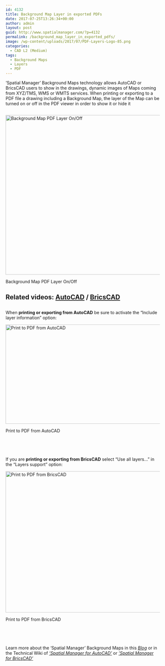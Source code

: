 ```yaml
---
id: 4132
title: Background Map Layer in exported PDFs
date: 2017-07-25T13:26:34+00:00
author: admin
layout: post
guid: http://www.spatialmanager.com/?p=4132
permalink: /background_map_layer_in_exported_pdfs/
image: /wp-content/uploads/2017/07/PDF-Layers-Logo-85.png
categories:
  - CAD L2 (Medium)
tags:
  - Background Maps
  - Layers
  - PDF
---
```

<p>
  <span lang="en"><span lang="en"><span lang="en" tabindex="-1">&#8216;Spatial Manager&#8217; Background Maps technology allows AutoCAD or BricsCAD users to show in the drawings, dynamic images of Maps coming from XYZ/TMS, WMS or WMTS services. When printing or exporting to a PDF file a drawing including a Background Map, the layer of the Map can be turned on or off in the PDF viewer in order to show it or hide it</span></span></span>
</p>

<p>
  <!--more-->
</p>

<h2>
</h2>

<div>
  <a href="http://www.spatialmanager.com/wp-content/uploads/2017/07/PDF-Layer-ON-OFF.png" target="_blank" rel="nofollow"><img src="http://www.spatialmanager.com/wp-content/uploads/2017/07/PDF-Layer-ON-OFF.png" alt="Background Map PDF Layer On/Off" width="832" height="521" srcset="http://www.spatialmanager.com/wp-content/uploads/2017/07/PDF-Layer-ON-OFF.png 832w, http://www.spatialmanager.com/wp-content/uploads/2017/07/PDF-Layer-ON-OFF-300x188.png 300w, http://www.spatialmanager.com/wp-content/uploads/2017/07/PDF-Layer-ON-OFF-768x481.png 768w, http://www.spatialmanager.com/wp-content/uploads/2017/07/PDF-Layer-ON-OFF-624x391.png 624w" sizes="(max-width: 832px) 100vw, 832px" /></a>
  
  <p>
    Background Map PDF Layer On/Off
  </p>
</div>

## **Related videos:** <span><a href="https://youtu.be/QUbfVXWWP18" target="_blank" rel="nofollow">AutoCAD</a> / <a href="https://youtu.be/HPhKq7xERhY" target="_blank" rel="nofollow">BricsCAD</a></span>

<h2>
</h2>

When **printing or exporting from AutoCAD** be sure to activate the &#8220;Include layer information&#8221; option:

<div>
  <a href="http://www.spatialmanager.com/wp-content/uploads/2017/07/PDF-settings-ACAD.png" target="_blank" rel="nofollow"><img src="http://www.spatialmanager.com/wp-content/uploads/2017/07/PDF-settings-ACAD.png" alt="Print to PDF from AutoCAD" width="711" height="324" srcset="http://www.spatialmanager.com/wp-content/uploads/2017/07/PDF-settings-ACAD.png 711w, http://www.spatialmanager.com/wp-content/uploads/2017/07/PDF-settings-ACAD-300x137.png 300w, http://www.spatialmanager.com/wp-content/uploads/2017/07/PDF-settings-ACAD-624x284.png 624w" sizes="(max-width: 711px) 100vw, 711px" /></a>
  
  <p>
    Print to PDF from AutoCAD
  </p>
</div>

<h2>
</h2>

&nbsp;

## 

If you are **printing or exporting from BricsCAD** select &#8220;Use all layers&#8230;&#8221; in the &#8220;Layers support&#8221; option:

<div>
  <a href="http://www.spatialmanager.com/wp-content/uploads/2017/07/PDF-settings-BCAD.png" target="_blank" rel="nofollow"><img src="http://www.spatialmanager.com/wp-content/uploads/2017/07/PDF-settings-BCAD.png" alt="Print to PDF from BricsCAD" width="627" height="461" srcset="http://www.spatialmanager.com/wp-content/uploads/2017/07/PDF-settings-BCAD.png 627w, http://www.spatialmanager.com/wp-content/uploads/2017/07/PDF-settings-BCAD-300x221.png 300w, http://www.spatialmanager.com/wp-content/uploads/2017/07/PDF-settings-BCAD-624x459.png 624w" sizes="(max-width: 627px) 100vw, 627px" /></a>
  
  <p>
    Print to PDF from BricsCAD
  </p>
</div>

<h2>
</h2>

&nbsp;

<h2>
</h2>

Learn more about the &#8216;Spatial Manager&#8217; Background Maps in this _<a href="http://www.spatialmanager.com/tag/background-maps/" target="_blank" rel="nofollow">Blog</a>_ or in the Technical Wiki of _<a href="http://wiki.spatialmanager.com/index.php/Spatial_Manager%E2%84%A2_for_AutoCAD_-_FAQs:_Background_Maps_(%22Standard%22_and_%22Professional%22_editions_only)" target="_blank" rel="nofollow">&#8216;Spatial Manager for AutoCAD&#8217;</a>_ or _<a href="http://wiki.spatialmanager.com/index.php/Spatial_Manager%E2%84%A2_for_BricsCAD_-_FAQs:_Background_Maps_(%22Standard%22_and_%22Professional%22_editions_only)" target="_blank" rel="nofollow">&#8216;Spatial Manager for BricsCAD&#8217;</a>_